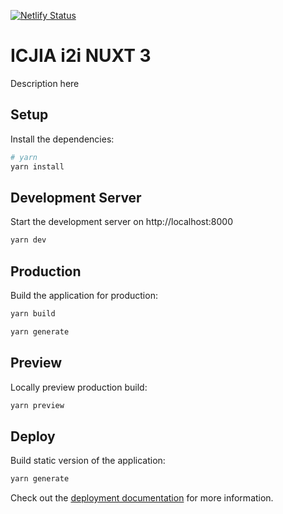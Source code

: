 [![Netlify Status](https://api.netlify.com/api/v1/badges/19d6ca7f-4313-4a1b-8ea5-f4400377634f/deploy-status)](https://app.netlify.com/sites/i2i/deploys)

# ICJIA i2i NUXT 3

Description here

## Setup

Install the dependencies:

```bash
# yarn
yarn install

```

## Development Server

Start the development server on http://localhost:8000

```bash
yarn dev
```

## Production

Build the application for production:

```bash
yarn build
```

```bash
yarn generate
```

## Preview

Locally preview production build:

```bash
yarn preview
```

## Deploy

Build static version of the application:

```bash
yarn generate
```

Check out the [deployment documentation](https://nuxt.com/docs/getting-started/deployment) for more information.
